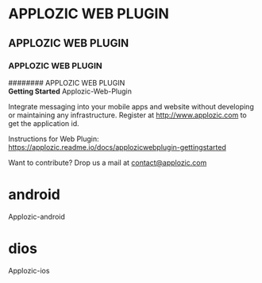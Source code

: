 # APPLOZIC WEB PLUGIN   
## APPLOZIC WEB PLUGIN  
### APPLOZIC WEB PLUGIN 
######## APPLOZIC WEB PLUGIN   
**Getting Started** 
Applozic-Web-Plugin    


Integrate messaging into your mobile apps and website without developing or maintaining any infrastructure. Register at http://www.applozic.com to get the application id.

Instructions for Web Plugin: https://applozic.readme.io/docs/applozicwebplugin-gettingstarted

Want to contribute? Drop us a mail at contact@applozic.com


# android
Applozic-android    



# dios
Applozic-ios    









